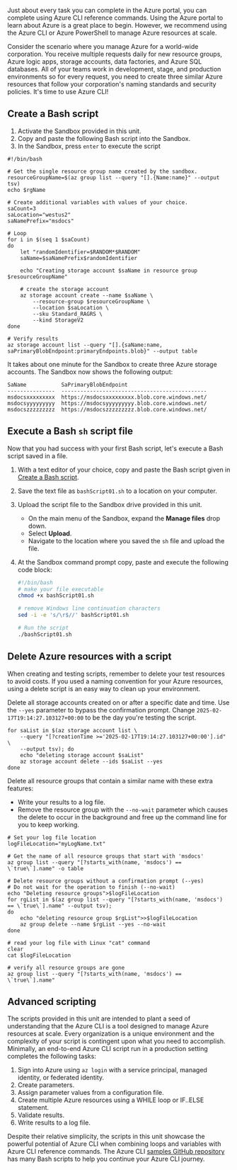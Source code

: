 <!-- markdownlint-disable MD041 -->

Just about every task you can complete in the Azure portal, you can complete using Azure CLI reference commands. Using the Azure portal to learn about Azure is a great place to begin. However, we recommend using the Azure CLI or Azure PowerShell to manage Azure resources at scale.

Consider the scenario where you manage Azure for a world-wide corporation. You receive multiple requests daily for new resource groups, Azure logic apps, storage accounts, data factories, and Azure SQL databases. All of your teams work in development, stage, and production environments so for every request, you need to create three similar Azure resources that follow your corporation's naming standards and security policies. It's time to use Azure CLI!

## Create a Bash script

1. Activate the Sandbox provided in this unit.
1. Copy and paste the following Bash script into the Sandbox.
1. In the Sandbox, press `enter` to execute the script

```azurecli
#!/bin/bash

# Get the single resource group name created by the sandbox.
resourceGroupName=$(az group list --query "[].{Name:name}" --output tsv)
echo $rgName

# Create additional variables with values of your choice.
saCount=3
saLocation="westus2"
saNamePrefix="msdocs"

# Loop 
for i in $(seq 1 $saCount)
do
    let "randomIdentifier=$RANDOM*$RANDOM"
    saName=$saNamePrefix$randomIdentifier

    echo "Creating storage account $saName in resource group $resourceGroupName"

    # create the storage account
    az storage account create --name $saName \
        --resource-group $resourceGroupName \
        --location $saLocation \
        --sku Standard_RAGRS \
        --kind StorageV2
done

# Verify results
az storage account list --query "[].{saName:name, saPrimaryBlobEndpoint:primaryEndpoints.blob}" --output table
```

It takes about one minute for the Sandbox to create three Azure storage accounts. The Sandbox now shows the following output:

```output
SaName           SaPrimaryBlobEndpoint
---------------  ----------------------------------------------
msdocsxxxxxxxxx  https://msdocsxxxxxxxxx.blob.core.windows.net/
msdocsyyyyyyyyy  https://msdocsyyyyyyyyy.blob.core.windows.net/
msdocszzzzzzzzz  https://msdocszzzzzzzzz.blob.core.windows.net/

```

## Execute a Bash `sh` script file

Now that you had success with your first Bash script, let's execute a Bash script saved in a file.

1. With a text editor of your choice, copy and paste the Bash script given in [Create a Bash script](#create-a-bash-script).
1. Save the text file as `bashScript01.sh` to a location on your computer.
1. Upload the script file to the Sandbox drive provided in this unit.
   - On the main menu of the Sandbox, expand the **Manage files** drop down.
   - Select **Upload**.
   - Navigate to the location where you saved the `sh` file and upload the file.
1. At the Sandbox command prompt copy, paste and execute the following code block:

   ```bash
   #!/bin/bash
   # make your file executable
   chmod +x bashScript01.sh
   
   # remove Windows line continuation characters
   sed -i -e 's/\r$//' bashScript01.sh
   
   # Run the script
   ./bashScript01.sh
   ```

## Delete Azure resources with a script

When creating and testing scripts, remember to delete your test resources to avoid costs. If you used a naming convention for your Azure resources, using a delete script is an easy way to clean up your environment.

Delete all storage accounts created on or after a specific date and time. Use the `--yes` parameter to bypass the confirmation prompt. Change `2025-02-17T19:14:27.103127+00:00` to be the day you're testing the script.

```azurecli
for saList in $(az storage account list \
    --query "[?creationTime >='2025-02-17T19:14:27.103127+00:00'].id" \
    --output tsv); do
    echo "deleting storage account $saList"
    az storage account delete --ids $saList --yes
done
```

Delete all resource groups that contain a similar name with these extra features:

- Write your results to a log file.
- Remove the resource group with the `--no-wait` parameter which causes the delete to occur in the background and free up the command line for you to keep working.

```azurecli
# Set your log file location
logFileLocation="myLogName.txt"

# Get the name of all resource groups that start with 'msdocs'
az group list --query "[?starts_with(name, 'msdocs') == \`true\`].name" -o table

# Delete resource groups without a confirmation prompt (--yes)
# Do not wait for the operation to finish (--no-wait)
echo "Deleting resource groups">$logFileLocation
for rgList in $(az group list --query "[?starts_with(name, 'msdocs') == \`true\`].name" --output tsv); 
do
    echo "deleting resource group $rgList">>$logFileLocation
    az group delete --name $rgList --yes --no-wait
done

# read your log file with Linux "cat" command
clear
cat $logFileLocation

# verify all resource groups are gone
az group list --query "[?starts_with(name, 'msdocs') == \`true\`].name"
```

## Advanced scripting

The scripts provided in this unit are intended to plant a seed of understanding that the Azure CLI is a tool designed to manage Azure resources at scale. Every organization is a unique environment and the complexity of your script is contingent upon what you need to accomplish. Minimally, an end-to-end Azure CLI script run in a production setting completes the following tasks:

1. Sign into Azure using `az login` with a service principal, managed identity, or federated identity.
1. Create parameters.
1. Assign parameter values from a configuration file.
1. Create multiple Azure resources using a WHILE loop or IF..ELSE statement.
1. Validate results.
1. Write results to a log file.

Despite their relative simplicity, the scripts in this unit showcase the powerful potential of Azure CLI when combining loops and variables with Azure CLI reference commands. The Azure CLI [samples GitHub repository](https://github.com/Azure-Samples/azure-cli-samples) has many Bash scripts to help you continue your Azure CLI journey.
